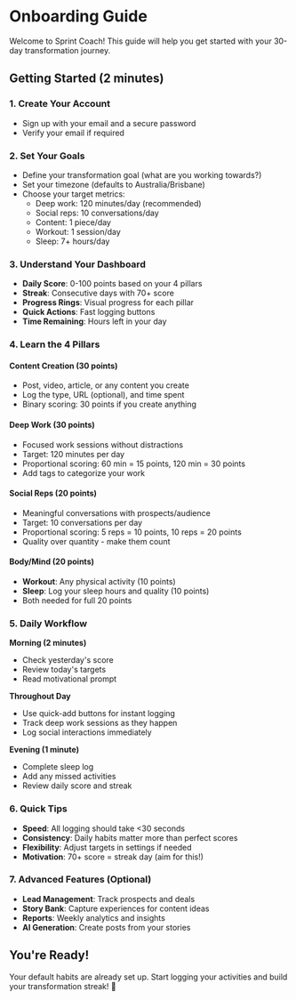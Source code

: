 # Onboarding Guide

Welcome to Sprint Coach! This guide will help you get started with your 30-day transformation journey.

## Getting Started (2 minutes)

### 1. Create Your Account
- Sign up with your email and a secure password
- Verify your email if required

### 2. Set Your Goals
- Define your transformation goal (what are you working towards?)
- Set your timezone (defaults to Australia/Brisbane)
- Choose your target metrics:
  - Deep work: 120 minutes/day (recommended)
  - Social reps: 10 conversations/day
  - Content: 1 piece/day
  - Workout: 1 session/day
  - Sleep: 7+ hours/day

### 3. Understand Your Dashboard
- **Daily Score**: 0-100 points based on your 4 pillars
- **Streak**: Consecutive days with 70+ score
- **Progress Rings**: Visual progress for each pillar
- **Quick Actions**: Fast logging buttons
- **Time Remaining**: Hours left in your day

### 4. Learn the 4 Pillars

#### Content Creation (30 points)
- Post, video, article, or any content you create
- Log the type, URL (optional), and time spent
- Binary scoring: 30 points if you create anything

#### Deep Work (30 points)
- Focused work sessions without distractions
- Target: 120 minutes per day
- Proportional scoring: 60 min = 15 points, 120 min = 30 points
- Add tags to categorize your work

#### Social Reps (20 points)
- Meaningful conversations with prospects/audience
- Target: 10 conversations per day
- Proportional scoring: 5 reps = 10 points, 10 reps = 20 points
- Quality over quantity - make them count

#### Body/Mind (20 points)
- **Workout**: Any physical activity (10 points)
- **Sleep**: Log your sleep hours and quality (10 points)
- Both needed for full 20 points

### 5. Daily Workflow

**Morning (2 minutes)**
- Check yesterday's score
- Review today's targets
- Read motivational prompt

**Throughout Day**
- Use quick-add buttons for instant logging
- Track deep work sessions as they happen
- Log social interactions immediately

**Evening (1 minute)**
- Complete sleep log
- Add any missed activities
- Review daily score and streak

### 6. Quick Tips

- **Speed**: All logging should take <30 seconds
- **Consistency**: Daily habits matter more than perfect scores
- **Flexibility**: Adjust targets in settings if needed
- **Motivation**: 70+ score = streak day (aim for this!)

### 7. Advanced Features (Optional)

- **Lead Management**: Track prospects and deals
- **Story Bank**: Capture experiences for content ideas
- **Reports**: Weekly analytics and insights
- **AI Generation**: Create posts from your stories

## You're Ready!

Your default habits are already set up. Start logging your activities and build your transformation streak! 🚀